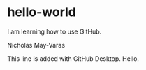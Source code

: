# hello-world
I am learning how to use GitHub.


Nicholas May-Varas

This line is added with GitHub Desktop. Hello.
